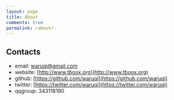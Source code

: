 ```yaml
---
layout: page
title: About
comments: true
permalink: /about/
---
```


## Contacts

* email: [waruqi@gmail.com](waruqi@gmail.com)
* website: [http://www.tboox.org](http://www.tboox.org)
* github: [https://github.com/waruqi](https://github.com/waruqi)
* twitter: [https://twitter.com/waruqi](https://twitter.com/waruqi)
* qqgroup: 343118190
